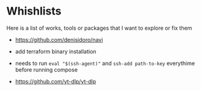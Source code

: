 # Whishlists

Here is a list of works, tools or packages that I want to explore or fix them

- <https://github.com/denisidoro/navi>

- add terraform binary installation

- needs to run `eval "$(ssh-agent)"` and `ssh-add path-to-key` everythime before running compose

- <https://github.com/yt-dlp/yt-dlp>
